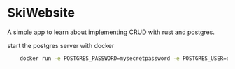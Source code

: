 # SkiWebsite

A simple app to learn about implementing CRUD with rust and postgres.






start the postgres server with docker
```bash
    docker run -e POSTGRES_PASSWORD=mysecretpassword -e POSTGRES_USER=dbuser -e POSTGRES_DB=bookstore  -p 5432:5432 postgres
```